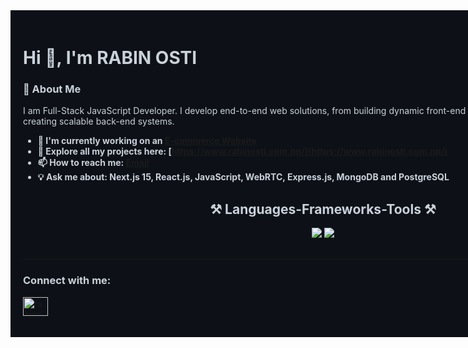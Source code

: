 <div style="background-color:#0d1117; color:#c9d1d9; padding:20px; width:100vw;">
<h1>Hi 👋, I'm RABIN OSTI</h1> 

### 👀 About Me
I am Full-Stack JavaScript Developer. I develop end-to-end web solutions, from building dynamic front-end interfaces to </br> creating scalable
back-end systems.

- **💼 I'm currently working on an [E-commerce Website](https://www.newabhishekbooks.com.np/)**
- **🌟 Explore all my projects here: [https://www.rabinosti.com.np/](https://www.rabinosti.com.np/)**
- **📫 How to reach me: [Email](mailto:rabinosti.dev@gmail.com)**
- **💡 Ask me about: Next.js 15, React.js, JavaScript, WebRTC, Express.js, MongoDB and PostgreSQL**

<h2 align="center">⚒️ Languages-Frameworks-Tools ⚒️</h2>

<div align="center">
    <img src="https://skillicons.dev/icons?i=html,css,javascript,react,nextjs,mongodb,express,mysql,postgres,aws" />
     <img src="https://skillicons.dev/icons?i=docker,redux,firebase,nodejs,vercel,postman,git,github,styledcomponents,vscode,figma" />
</div>
<br />

---

<h3 align="left">Connect with me:</h3>
<p align="left">
<a href="https://linkedin.com/in/rabinosti" target="blank"><img align="center" src="https://raw.githubusercontent.com/rahuldkjain/github-profile-readme-generator/master/src/images/icons/Social/linked-in-alt.svg" alt="rabinosti" height="30" width="40" /></a>
</p>
</div>
<br/>
